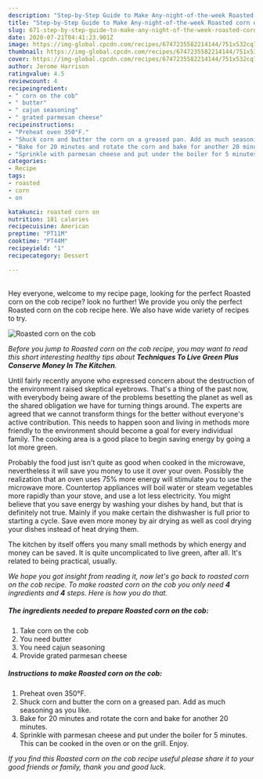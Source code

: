 ```yaml
---
description: "Step-by-Step Guide to Make Any-night-of-the-week Roasted corn on the cob"
title: "Step-by-Step Guide to Make Any-night-of-the-week Roasted corn on the cob"
slug: 671-step-by-step-guide-to-make-any-night-of-the-week-roasted-corn-on-the-cob
date: 2020-07-21T04:41:23.901Z
image: https://img-global.cpcdn.com/recipes/6747235582214144/751x532cq70/roasted-corn-on-the-cob-recipe-main-photo.jpg
thumbnail: https://img-global.cpcdn.com/recipes/6747235582214144/751x532cq70/roasted-corn-on-the-cob-recipe-main-photo.jpg
cover: https://img-global.cpcdn.com/recipes/6747235582214144/751x532cq70/roasted-corn-on-the-cob-recipe-main-photo.jpg
author: Jerome Harrison
ratingvalue: 4.5
reviewcount: 4
recipeingredient:
- " corn on the cob"
- " butter"
- " cajun seasoning"
- " grated parmesan cheese"
recipeinstructions:
- "Preheat oven 350°F."
- "Shuck corn and butter the corn on a greased pan. Add as much seasoning as you like."
- "Bake for 20 minutes and rotate the corn and bake for another 20 minutes."
- "Sprinkle with parmesan cheese and put under the boiler for 5 minutes. This can be cooked in the oven or on the grill. Enjoy."
categories:
- Recipe
tags:
- roasted
- corn
- on

katakunci: roasted corn on 
nutrition: 181 calories
recipecuisine: American
preptime: "PT11M"
cooktime: "PT44M"
recipeyield: "1"
recipecategory: Dessert

---
```

<br>
Hey everyone, welcome to my recipe page, looking for the perfect Roasted corn on the cob recipe? look no further! We provide you only the perfect Roasted corn on the cob recipe here. We also have wide variety of recipes to try.
<br>


![Roasted corn on the cob](https://img-global.cpcdn.com/recipes/6747235582214144/751x532cq70/roasted-corn-on-the-cob-recipe-main-photo.jpg)

<i>Before you jump to Roasted corn on the cob recipe, you may want to read this short interesting healthy tips about 
<strong>Techniques To Live Green Plus Conserve Money In The Kitchen</strong>.</i>
</br>

Until fairly recently anyone who expressed concern about the destruction of the environment raised skeptical eyebrows. That's a thing of the past now, with everybody being aware of the problems besetting the planet as well as the shared obligation we have for turning things around. The experts are agreed that we cannot transform things for the better without everyone's active contribution. This needs to happen soon and living in methods more friendly to the environment should become a goal for every individual family. The cooking area is a good place to begin saving energy by going a lot more green.

Probably the food just isn't quite as good when cooked in the microwave, nevertheless it will save you money to use it over your oven. Possibly the realization that an oven uses 75% more energy will stimulate you to use the microwave more. Countertop appliances will boil water or steam vegetables more rapidly than your stove, and use a lot less electricity. You might believe that you save energy by washing your dishes by hand, but that is definitely not true. Mainly if you make certain the dishwasher is full prior to starting a cycle. Save even more money by air drying as well as cool drying your dishes instead of heat drying them.

The kitchen by itself offers you many small methods by which energy and money can be saved. It is quite uncomplicated to live green, after all. It's related to being practical, usually.


<i>We hope you got insight from reading it, now let's go back to roasted corn on the cob recipe. To make roasted corn on the cob you only need <strong>4</strong> ingredients and <strong>4</strong> steps. Here is how you do that.
</i>

##### The ingredients needed to prepare Roasted corn on the cob:

1. Take  corn on the cob
1. You need  butter
1. You need  cajun seasoning
1. Provide  grated parmesan cheese


##### Instructions to make Roasted corn on the cob:

1. Preheat oven 350°F.
1. Shuck corn and butter the corn on a greased pan. Add as much seasoning as you like.
1. Bake for 20 minutes and rotate the corn and bake for another 20 minutes.
1. Sprinkle with parmesan cheese and put under the boiler for 5 minutes. This can be cooked in the oven or on the grill. Enjoy.


<i>If you find this Roasted corn on the cob recipe useful please share it to your good friends or family, thank you and good luck.</i>
